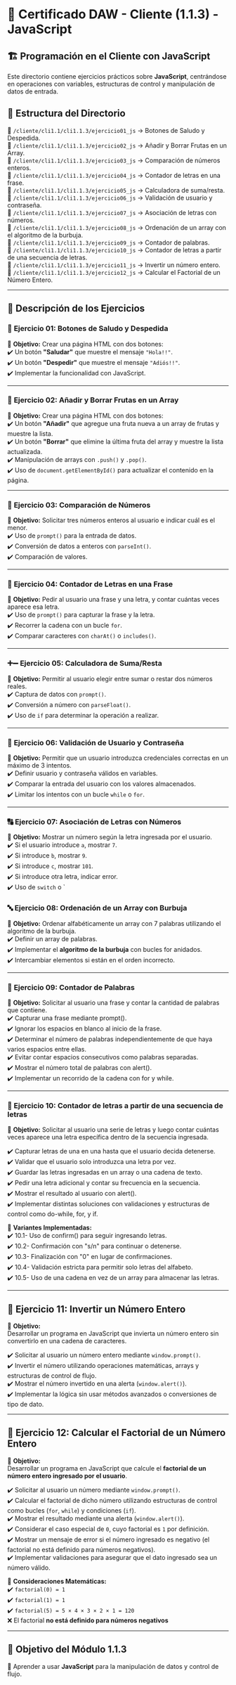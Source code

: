 # 📌 Certificado DAW - Cliente (1.1.3) - JavaScript  

## 🏗️ Programación en el Cliente con JavaScript  

Este directorio contiene ejercicios prácticos sobre **JavaScript**, centrándose en operaciones con variables, estructuras de control y manipulación de datos de entrada.  



## 📂 Estructura del Directorio  

📁 `/cliente/cli1.1/cli1.1.3/ejercicio01_js` → Botones de Saludo y Despedida.  
📁 `/cliente/cli1.1/cli1.1.3/ejercicio02_js` → Añadir y Borrar Frutas en un Array.  
📁 `/cliente/cli1.1/cli1.1.3/ejercicio03_js` → Comparación de números enteros.  
📁 `/cliente/cli1.1/cli1.1.3/ejercicio04_js` → Contador de letras en una frase.  
📁 `/cliente/cli1.1/cli1.1.3/ejercicio05_js` → Calculadora de suma/resta.  
📁 `/cliente/cli1.1/cli1.1.3/ejercicio06_js` → Validación de usuario y contraseña.  
📁 `/cliente/cli1.1/cli1.1.3/ejercicio07_js` → Asociación de letras con números.  
📁 `/cliente/cli1.1/cli1.1.3/ejercicio08_js` → Ordenación de un array con el algoritmo de la burbuja.  
📁 `/cliente/cli1.1/cli1.1.3/ejercicio09_js` → Contador de palabras.  
📁 `/cliente/cli1.1/cli1.1.3/ejercicio10_js` → Contador de letras a partir de una secuencia de letras.  
📁 `/cliente/cli1.1/cli1.1.3/ejercicio11_js` → Invertir un número entero.  
📁 `/cliente/cli1.1/cli1.1.3/ejercicio12_js` → Calcular el Factorial de un Número Entero.  

---

## 📌 Descripción de los Ejercicios  

### 👋 **Ejercicio 01: Botones de Saludo y Despedida**  
📌 **Objetivo:** Crear una página HTML con dos botones:  
✔️ Un botón **"Saludar"** que muestre el mensaje `"Hola!!"`.  
✔️ Un botón **"Despedir"** que muestre el mensaje `"Adiós!!"`.  
✔️ Implementar la funcionalidad con JavaScript.  

---

### 🍎 **Ejercicio 02: Añadir y Borrar Frutas en un Array**  
📌 **Objetivo:** Crear una página HTML con dos botones:  
✔️ Un botón **"Añadir"** que agregue una fruta nueva a un array de frutas y muestre la lista.  
✔️ Un botón **"Borrar"** que elimine la última fruta del array y muestre la lista actualizada.  
✔️ Manipulación de arrays con `.push()` y `.pop()`.  
✔️ Uso de `document.getElementById()` para actualizar el contenido en la página.  

---

### 🔢 **Ejercicio 03: Comparación de Números**  
📌 **Objetivo:** Solicitar tres números enteros al usuario e indicar cuál es el menor.  
✔️ Uso de `prompt()` para la entrada de datos.  
✔️ Conversión de datos a enteros con `parseInt()`.  
✔️ Comparación de valores.  

---

### 🔡 **Ejercicio 04: Contador de Letras en una Frase**  
📌 **Objetivo:** Pedir al usuario una frase y una letra, y contar cuántas veces aparece esa letra.  
✔️ Uso de `prompt()` para capturar la frase y la letra.  
✔️ Recorrer la cadena con un bucle `for`.  
✔️ Comparar caracteres con `charAt()` o `includes()`.  

---

### ➕➖ **Ejercicio 05: Calculadora de Suma/Resta**  
📌 **Objetivo:** Permitir al usuario elegir entre sumar o restar dos números reales.  
✔️ Captura de datos con `prompt()`.  
✔️ Conversión a número con `parseFloat()`.  
✔️ Uso de `if` para determinar la operación a realizar.  

---

### 🔑 **Ejercicio 06: Validación de Usuario y Contraseña**  
📌 **Objetivo:** Permitir que un usuario introduzca credenciales correctas en un máximo de 3 intentos.  
✔️ Definir usuario y contraseña válidos en variables.  
✔️ Comparar la entrada del usuario con los valores almacenados.  
✔️ Limitar los intentos con un bucle `while` o `for`.  

---

### 🔠 **Ejercicio 07: Asociación de Letras con Números**  
📌 **Objetivo:** Mostrar un número según la letra ingresada por el usuario.  
✔️ Si el usuario introduce `a`, mostrar `7`.  
✔️ Si introduce `b`, mostrar `9`.  
✔️ Si introduce `c`, mostrar `101`.  
✔️ Si introduce otra letra, indicar error.  
✔️ Uso de `switch` o `

### 🔤 **Ejercicio 08: Ordenación de un Array con Burbuja**  
📌 **Objetivo:** Ordenar alfabéticamente un array con 7 palabras utilizando el algoritmo de la burbuja.  
✔️ Definir un array de palabras.  
✔️ Implementar el **algoritmo de la burbuja** con bucles  for anidados.  
✔️ Intercambiar elementos si están en el orden incorrecto.  

---

### 📝 **Ejercicio 09: Contador de Palabras**  
📌 **Objetivo:** Solicitar al usuario una frase y contar la cantidad de palabras que contiene.  
✔️ Capturar una frase mediante prompt().  
✔️ Ignorar los espacios en blanco al inicio de la frase.  
✔️ Determinar el número de palabras independientemente de que haya varios espacios entre ellas.  
✔️ Evitar contar espacios consecutivos como palabras separadas.  
✔️ Mostrar el número total de palabras con alert().  
✔️ Implementar un recorrido de la cadena con for y while.  

---

### 🔡 Ejercicio 10: Contador de letras a partir de una secuencia de letras  
📌 **Objetivo:** Solicitar al usuario una serie de letras y luego contar cuántas veces aparece una   letra específica dentro de la secuencia ingresada.  

✔️ Capturar letras de una en una hasta que el usuario decida detenerse.  
✔️ Validar que el usuario solo introduzca una letra por vez.  
✔️ Guardar las letras ingresadas en un array o una cadena de texto.  
✔️ Pedir una letra adicional y contar su frecuencia en la secuencia.  
✔️ Mostrar el resultado al usuario con alert().  
✔️ Implementar distintas soluciones con validaciones y estructuras de control como do-while, for, y if.  

📌 **Variantes Implementadas:**  
✔️ 10.1- Uso de confirm() para seguir ingresando letras.  
✔️ 10.2- Confirmación con "s/n" para continuar o detenerse.  
✔️ 10.3- Finalización con "0" en lugar de confirmaciones.  
✔️ 10.4- Validación estricta para permitir solo letras del alfabeto.  
✔️ 10.5- Uso de una cadena en vez de un array para almacenar las letras.  

---

## 🔢 **Ejercicio 11: Invertir un Número Entero**  

📌 **Objetivo:**  
Desarrollar un programa en JavaScript que invierta un número entero sin convertirlo en una cadena de caracteres.  

✔️ Solicitar al usuario un número entero mediante `window.prompt()`.  
✔️ Invertir el número utilizando operaciones matemáticas, arrays y estructuras de control de flujo.  
✔️ Mostrar el número invertido en una alerta (`window.alert()`).  
✔️ Implementar la lógica sin usar métodos avanzados o conversiones de tipo de dato.  

---

## 🔢 **Ejercicio 12: Calcular el Factorial de un Número Entero**

📌 **Objetivo:**  
Desarrollar un programa en JavaScript que calcule el **factorial de un número entero ingresado por el usuario**.

✔️ Solicitar al usuario un número mediante `window.prompt()`.  
✔️ Calcular el factorial de dicho número utilizando estructuras de control como bucles (`for`, `while`) y condiciones (`if`).  
✔️ Mostrar el resultado mediante una alerta (`window.alert()`).  
✔️ Considerar el caso especial de `0`, cuyo factorial es `1` por definición.  
✔️ Mostrar un mensaje de error si el número ingresado es negativo (el factorial no está definido para números negativos).  
✔️ Implementar validaciones para asegurar que el dato ingresado sea un número válido.  

📌 **Consideraciones Matemáticas:**  
✔️ `factorial(0) = 1`  
✔️ `factorial(1) = 1`  
✔️ `factorial(5) = 5 × 4 × 3 × 2 × 1 = 120`  
❌ El factorial **no está definido para números negativos**  

---
## 🎯 **Objetivo del Módulo 1.1.3**  
📌 Aprender a usar **JavaScript** para la manipulación de datos y control de flujo.